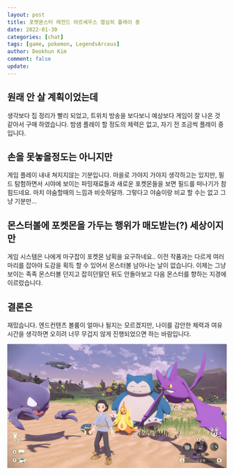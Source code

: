 ```yaml
---
layout: post
title: 포켓몬스터 레전드 아르세우스 열심히 플레이 중
date: 2022-01-30
categories: [chat]
tags: [game, pokemon, LegendsArceus]
author: Deokhun Kim
comment: false
update:
---
```


## 원래 안 살 계획이었는데
생각보다 집 정리가 빨리 되었고, 트위치 방송을 보다보니 예상보다 게임이 잘 나온 것 같아서 구매 하였습니다.
밤샘 플레이 할 정도의 체력은 없고, 자기 전 조금씩 플레이 중 입니다.
<br/>

## 손을 못놓을정도는 아니지만
게임 플레이 내내 쳐지지않는 기분입니다.
마을로 가야지 가야지 생각하고는 있지만, 필드 탐험하면서 시야에 보이는 파밍재료들과 새로운 포켓몬들을 보면 필드를 떠나기가 참 힘드네요. 마치 야숨할때의 느낌과 비슷하달까.
그렇다고 야숨이랑 비교 할 수는 없고 그냥 기분만...
<br/>

## 몬스터볼에 포켓몬을 가두는 행위가 매도받는(?) 세상이지만
게임 시스템은 나에게 마구잡이 포켓몬 남획을 요구하네요..
이전 작품과는 다르게 여러마리를 잡아야 도감을 획득 할 수 있어서 몬스터볼 남아나는 날이 없습니다.
이제는 그냥 보이는 족족 몬스터볼 던지고 잡히던말던 뒤도 안돌아보고 다음 몬스터를 향하는 지경에 이르렀습니다.
<br/>

## 결론은
재밌습니다.
엔드컨텐츠 볼륨이 얼마나 될지는 모르겠지만, 나이를 감안한 체력과 여유시간을 생각하면 오히려 너무 무겁지 않게 진행되었으면 하는 바람입니다.

![아르세우스 스크린샷](/assets/postimg/2022_01/IMG_8393.JPG)
